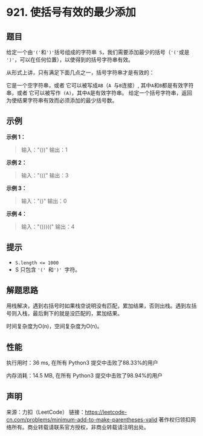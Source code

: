 # 921. 使括号有效的最少添加

## 题目

给定一个由` '(' `和` ')' `括号组成的字符串` S`，我们需要添加最少的括号（` '(' `或是` ')'`，可以在任何位置），以使得到的括号字符串有效。

从形式上讲，只有满足下面几点之一，括号字符串才是有效的：

它是一个空字符串，或者
它可以被写成` AB `（`A `与` B `连接）, 其中` A `和` B `都是有效字符串，或者
它可以被写作` (A)`，其中` A `是有效字符串。
给定一个括号字符串，返回为使结果字符串有效而必须添加的最少括号数。

## 示例

**示例 1：**

> 输入："())"
> 输出：1

**示例 2：**

> 输入："((("
> 输出：3

**示例 3：**

> 输入："()"
> 输出：0

**示例 4：**

> 输入："()))(("
> 输出：4

## 提示

* `S.length <= 1000`
* S 只包含 `'(' `和`')' `字符。

## 解题思路

用栈解决，遇到右括号时如果栈空说明没有匹配，累加结果，否则出栈。遇到左括号则入栈，最后剩下的就是没匹配的，累加结果。

时间复杂度为O(n)，空间复杂度为O(n)。

## 性能

执行用时：36 ms, 在所有 Python3 提交中击败了88.33%的用户

内存消耗：14.5 MB, 在所有 Python3 提交中击败了98.94%的用户

## 声明

来源：力扣（LeetCode）
链接：https://leetcode-cn.com/problems/minimum-add-to-make-parentheses-valid
著作权归领扣网络所有。商业转载请联系官方授权，非商业转载请注明出处。